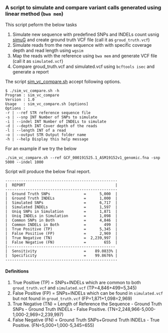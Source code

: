 ### A script to simulate and compare variant calls generated using linear method (`bwa mem`)

This script peform the below tasks
1. Simulate new sequence with predefined SNPs and INDELs count usnig [simuG](https://github.com/yjx1217/simuG) and create ground truth VCF file (call it as `groud_truth.vcf`)
2. Simulate reads from the new sequence with with specific coverage depth and read length using `wgsim`
3. Map the reads with the reference using `bwa mem` and generate VCF file (call it as `simulated.vcf`)
4. Compare groud_truth.vcf and simulated.vcf using `bcftools isec` and generate a report

The script [sim_vc_compare.sh](https://github.com/nuzla/Pangenome-Graphs-Workshop/blob/main/Scripts/sim_vc_compare.sh) accept following options. 

````
$ ./sim_vc_compare.sh -h
Program : sim_vc_compare
Version : 1.0
Usage   : sim_vc_compare.sh [options]
Options :
-r | --ref STR reference sequence file
-s | --snp INT Number of SNPs to simulate
-i | --indel INT Number of INDELs to simulate
-d | --depth INT Cover depth of the reads
-l | --length INT of a read
-o | --output STR Output folder name
-h | --help Display this help message
````

For an example if we try the below 
```
./sim_vc_compare.sh --ref GCF_000191525.1_ASM19152v1_genomic.fna -snp 5000 --indel 1000
```
Script will produce the below final report.

```
--------------------------------------------------
|  REPORT                                        |
--------------------------------------------------
|  Ground Truth SNPs               =      5,000  |
|  Ground Truth INDELs             =      1,000  |
|  Simulated SNPs                  =      6,717  |
|  Simulated INDELs                =      1,597  |
|  Uniq SNPs in Simulation         =      1,871  |
|  Uniq INDELs in Simulation       =      1,098  |
|  Common SNPs in Both             =      4,846  |
|  Common INDELs in Both           =        499  |
|  True Positive (TP)              =      5,345  |
|  False Positive (FP)             =      2,969  |
|  True Negative (TN)              =  2,239,997  |
|  False Negative (FN)             =        655  |
|------------------------------------------------
|  Sensitivity                     =    89.0833% |
|  Specificity                     =    99.8676% |
--------------------------------------------------
```

#### Definitions
1. True Positive (TP) = SNPs+INDELs which are common to both `groud_truth.vcf` and `simulated.vcf` (TP=4,846+499=5,345)
2. False Positive (FP) = SNPs+INDELs which can be found in `simulated.vcf` but not found in `groud_truth.vcf` (FP=1,871+1,098=2,969)
3. True Negative (TN) = Length of Reference the Sequence - Ground Truth SNPs - Ground Truth INDELs - False Positive. (TN=2,248,966-5,000-1,000-2,969=2,239,997)
4. False Negative (FN) = Ground Truth SNPs+Ground Truth INDELs - True Positive. (FN=5,000+1,000-5,345=655)

